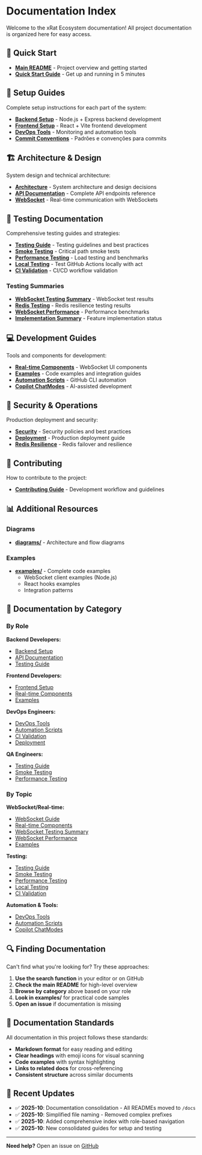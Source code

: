 # Documentation Index

Welcome to the xRat Ecosystem documentation! All project documentation is organized here for easy access.

## 🚀 Quick Start

- **[Main README](../README.md)** - Project overview and getting started
- **[Quick Start Guide](../QUICKSTART.md)** - Get up and running in 5 minutes

## 📖 Setup Guides

Complete setup instructions for each part of the system:

- **[Backend Setup](./backend-setup.md)** - Node.js + Express backend development
- **[Frontend Setup](./frontend-setup.md)** - React + Vite frontend development
- **[DevOps Tools](./devops-tools.md)** - Monitoring and automation tools
- **[Commit Conventions](./commit-conventions.md)** - Padrões e convenções para commits

## 🏗️ Architecture & Design

System design and technical architecture:

- **[Architecture](./ARCHITECTURE.md)** - System architecture and design decisions
- **[API Documentation](./API.md)** - Complete API endpoints reference
- **[WebSocket](./WEBSOCKET.md)** - Real-time communication with WebSockets

## 🧪 Testing Documentation

Comprehensive testing guides and strategies:

- **[Testing Guide](./TESTING.md)** - Testing guidelines and best practices
- **[Smoke Testing](./smoke-testing.md)** - Critical path smoke tests
- **[Performance Testing](./performance-testing.md)** - Load testing and benchmarks
- **[Local Testing](./local-testing.md)** - Test GitHub Actions locally with act
- **[CI Validation](./ci-validation.md)** - CI/CD workflow validation

### Testing Summaries

- **[WebSocket Testing Summary](./websocket-testing-summary.md)** - WebSocket test results
- **[Redis Testing](./redis-testing.md)** - Redis resilience testing results
- **[WebSocket Performance](./websocket-performance.md)** - Performance benchmarks
- **[Implementation Summary](./implementation-summary.md)** - Feature implementation status

## 💻 Development Guides

Tools and components for development:

- **[Real-time Components](./realtime-components.md)** - WebSocket UI components
- **[Examples](./examples.md)** - Code examples and integration guides
- **[Automation Scripts](./automation-scripts.md)** - GitHub CLI automation
- **[Copilot ChatModes](./copilot-chatmodes.md)** - AI-assisted development

## 🔐 Security & Operations

Production deployment and security:

- **[Security](./SECURITY.md)** - Security policies and best practices
- **[Deployment](./DEPLOYMENT.md)** - Production deployment guide
- **[Redis Resilience](./REDIS_RESILIENCE.md)** - Redis failover and resilience

## 🤝 Contributing

How to contribute to the project:

- **[Contributing Guide](./CONTRIBUTING.md)** - Development workflow and guidelines

## 📊 Additional Resources

### Diagrams

- **[diagrams/](./diagrams/)** - Architecture and flow diagrams

### Examples

- **[examples/](./examples/)** - Complete code examples
  - WebSocket client examples (Node.js)
  - React hooks examples
  - Integration patterns

## 📑 Documentation by Category

### By Role

**Backend Developers:**

- [Backend Setup](./backend-setup.md)
- [API Documentation](./API.md)
- [Testing Guide](./TESTING.md)

**Frontend Developers:**

- [Frontend Setup](./frontend-setup.md)
- [Real-time Components](./realtime-components.md)
- [Examples](./examples.md)

**DevOps Engineers:**

- [DevOps Tools](./devops-tools.md)
- [Automation Scripts](./automation-scripts.md)
- [CI Validation](./ci-validation.md)
- [Deployment](./DEPLOYMENT.md)

**QA Engineers:**

- [Testing Guide](./TESTING.md)
- [Smoke Testing](./smoke-testing.md)
- [Performance Testing](./performance-testing.md)

### By Topic

**WebSocket/Real-time:**

- [WebSocket Guide](./WEBSOCKET.md)
- [Real-time Components](./realtime-components.md)
- [WebSocket Testing Summary](./websocket-testing-summary.md)
- [WebSocket Performance](./websocket-performance.md)
- [Examples](./examples.md)

**Testing:**

- [Testing Guide](./TESTING.md)
- [Smoke Testing](./smoke-testing.md)
- [Performance Testing](./performance-testing.md)
- [Local Testing](./local-testing.md)
- [CI Validation](./ci-validation.md)

**Automation & Tools:**

- [DevOps Tools](./devops-tools.md)
- [Automation Scripts](./automation-scripts.md)
- [Copilot ChatModes](./copilot-chatmodes.md)

## 🔍 Finding Documentation

Can't find what you're looking for? Try these approaches:

1. **Use the search function** in your editor or on GitHub
2. **Check the main README** for high-level overview
3. **Browse by category** above based on your role
4. **Look in examples/** for practical code samples
5. **Open an issue** if documentation is missing

## 📝 Documentation Standards

All documentation in this project follows these standards:

- **Markdown format** for easy reading and editing
- **Clear headings** with emoji icons for visual scanning
- **Code examples** with syntax highlighting
- **Links to related docs** for cross-referencing
- **Consistent structure** across similar documents

## 🔄 Recent Updates

- ✅ **2025-10**: Documentation consolidation - All READMEs moved to `/docs`
- ✅ **2025-10**: Simplified file naming - Removed complex prefixes
- ✅ **2025-10**: Added comprehensive index with role-based navigation
- ✅ **2025-10**: New consolidated guides for setup and testing

---

**Need help?** Open an issue on [GitHub](https://github.com/xLabInternet/xRatEcosystem/issues)
